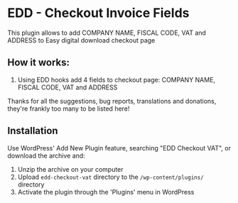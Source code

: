 # EDD - Checkout Invoice Fields

This plugin allows to add COMPANY NAME, FISCAL CODE, VAT and ADDRESS to Easy digital download checkout page

## How it works:

1. Using EDD hooks add 4 fields to checkout page: COMPANY NAME, FISCAL CODE, VAT and ADDRESS

Thanks for all the suggestions, bug reports, translations and donations, they're frankly too many to be listed here!

## Installation 

Use WordPress' Add New Plugin feature, searching "EDD Checkout VAT", or download the archive and:

1. Unzip the archive on your computer  
2. Upload `edd-checkout-vat` directory to the `/wp-content/plugins/` directory
3. Activate the plugin through the 'Plugins' menu in WordPress